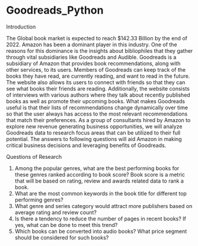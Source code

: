 # Goodreads_Python

Introduction

The Global book market is expected to reach $142.33 Billion by the end of 2022. Amazon has been a dominant player in this industry. One of the reasons for this dominance is the insights about bibliophiles that they gather through vital subsidiaries like Goodreads and Audible.
Goodreads is a subsidiary of Amazon that provides book recommendations, along with other services, to its users. Members of Goodreads can keep track of the books they have read, are currently reading, and want to read in the future. The website also allows its users to connect with friends so that they can see what books their friends are reading. Additionally, the website consists of interviews with various authors where they talk about recently published books as well as promote their upcoming books. What makes Goodreads useful is that their lists of recommendations change dynamically over time so that the user always has access to the most relevant recommendations that match their preferences.
As a group of consultants hired by Amazon to explore new revenue generating business opportunities, we will analyze Goodreads data to research focus areas that can be utilized to their full potential. The answers to following questions will aid Amazon in making critical business decisions and leveraging benefits of Goodreads.


Questions of Research

1. Among the popular genres, what are the best performing books for these genres ranked according to book score? Book score is a metric that will be based on rating, review and awards related data to rank a book.
2. What are the most common keywords in the book title for different top performing genres?
3. What genre and series category would attract more publishers based on average rating and review count?
4. Is there a tendency to reduce the number of pages in recent books? If yes, what can be done to meet this trend?
5. Which books can be converted into audio books? What price segment should be considered for such books?
